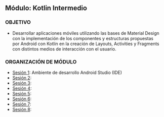  
## Módulo: Kotlin Intermedio

### OBJETIVO 

 - Desarrollar aplicaciones móviles utilizando las bases de Material Design con la implementación de los componentes y estructuras propuestas por Android con Kotlin en la creación de Layouts, Activities y Fragments con distintos medios de interacción con el usuario.
 
 ### ORGANIZACIÓN DE MÓDULO 
 
 - [Sesión 1](/../../tree/master/Sesion-01/): Ambiente de desarrollo Android Studio (IDE)
 - [Sesión 2](/../../tree/master/Sesion-02/): 
 - [Sesión 3](/../../tree/master/Sesion-03/): 
 - [Sesión 4](/../../tree/master/Sesion-04/): 
 - [Sesión 5](/../../tree/master/Sesion-05/): 
 - [Sesión 6](/../../tree/master/Sesion-06/): 
 - [Sesión 7](/../../tree/master/Sesion-07/): 
 - [Sesión 8](/../../tree/master/Sesion-08/):


